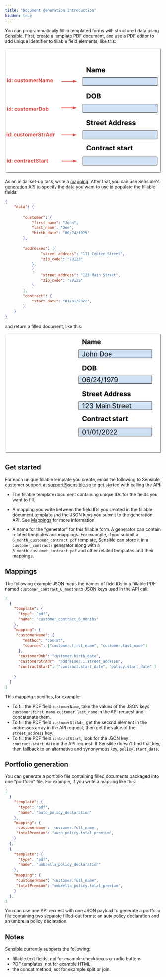 ```yaml
---
title: "Document generation introduction"
hidden: true
---
```


 You can programmatically fill in templated forms with structured data using Sensible. First, create a template PDF document, and use a PDF editor to add unique identifier to fillable field elements, like this: 

![Click to enlarge](https://raw.githubusercontent.com/sensible-hq/sensible-docs/main/readme-sync/assets/v0/images/final/docgen-1.png)

As an initial set-up task, write a [mapping](doc:document-generation-intro#mapping). After that, you can use Sensible's [generation API](https://docs.sensible.so/reference/fill-form) to specify the data you want to use to populate the fillable fields:

```json
{
	"data": {

		"customer": {
			"first_name": "John",
			"last_name": "Doe",
			"birth_date": "06/24/1979"
		},

		"addresses": [{
				"street_address": "111 Center Street",
				"zip_code": "78123"
			},
			{
				"street_address": "123 Main Street",
				"zip_code": "78125"
			}
		],
		"contract": {
			"start_date": "01/01/2022",
		}
	}
}
```

and return a filled document, like this:

![Click to enlarge](https://raw.githubusercontent.com/sensible-hq/sensible-docs/main/readme-sync/assets/v0/images/final/docgen-2.png)

Get started
---

For each unique fillable template you create, email the following to Sensible customer support at support@sensible.so to get started with calling the API: 

- The fillable template document containing unique IDs for the fields you want to fill.

- A mapping you write between the field IDs you created in the fillable document template and the JSON keys you submit to the generation API. See [Mappings](doc:document-generation-intro#mappings) for more information. 

- A name for the "generator" for this fillable form. A generator can contain related templates and mappings. For example, if you submit a `6_month_customer_contract.pdf` template, Sensible can store it in a `customer_contracts` generator along with a `3_month_customer_contract.pdf` and other related templates and their mappings.

Mappings
----
The following example JSON maps the names of field IDs in a fillable PDF named `customer_contract_6_months` to JSON keys used in the API call:


```json
[
  {
    "template": {
      "type": "pdf",
      "name": "customer_contract_6_months"
    },
    "mapping": {
     "customerName": {
        "method": "concat",
        "sources": ["customer.first_name", "customer.last_name"]
      },
      "customerDob": "customer.birth_date",  
      "customerStrAdr": "addresses.1.street_address",
      "contractStart": ["contract.start_date", "policy.start_date" ]

    }
  }
]

```

This mapping specifies, for example:

- To fill the PDF field `customerName`, take the values of the JSON keys `customer.first_name`, `customer.last_name` in the API request and concatenate them. 
- To fill the PDF field `customerStrAdr`, get the second element in the addresses array in the API request, then get the value of the `street_address` key.
- To fill the PDF field `contractStart`, look for the JSON key `contract.start_date` in the API request. If Sensible doesn't find that key, then fallback to an alternative and synonymous key, `policy.start_date`.

Portfolio generation
----

You can generate a portfolio file containing filled documents packaged into one "portfolio" file. For example, if you write a mapping like this:

```json
[
  {
    "template": {
      "type": "pdf",
      "name": "auto_policy_declaration"
    },
    "mapping": {
     "customerName": "customer.full_name",
     "totalPremium": "auto_policy.total_premium",  
    }
  },
  {
    "template": {
      "type": "pdf",
      "name": "umbrella_policy_declaration"
    },
    "mapping": {
     "customerName": "customer.full_name",
     "totalPremium": "umbrella_policy.total_premium",  
    }
  }, 
]
```

You can use one API request with one JSON payload to generate a portfolio file containing two separate filled-out forms: an auto policy declaration and an umbrella policy declaration.

Notes
---

Sensible currently supports the following:

- fillable text fields, not for example checkboxes or radio buttons.
- PDF templates, not for example HTML.
- the concat method, not for example split or join.

